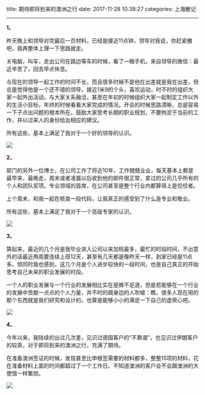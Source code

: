 title: 期待即将到来的澳洲之行
date: 2017-11-28 10:38:27
categories: 上海散记

---

**1、**

昨天晚上和领导对完最后一页材料，已经是接近11点钟，领导对我说，你赶紧撤吧，我再整体上理一下思路就走。

<!--more-->




关电脑，叫车，走出公司在路边等车的时候，看了一眼手机，来自领导的微信：最近辛苦了，回去早点休息。

与现在的领导一起工作的时间不长，而且很多时候不是他在出差就是我在出差，但总是觉得他是一个还不错的领导。接近1米9的个头，喜欢运动，时不时的组织大家一起外出活动，与大家关系融洽，甚至在年初的时候组织大家一起制定工作以外的生活小目标，年终的时候看看大家完成的情况。开会的时候思路清晰，总是容易一下子点出问题的根本所在。鼓励大家思考长期的职业规划，不要拘泥于当前的工作，并以过来人的身份给出相应的建议。

所有这些，基本上满足了我对于一个好的领导的认识。

![](http://wx4.sinaimg.cn/mw690/aeba7ac3ly1fly4femeowj23402c01l0.jpg)

**2、**

部门的另外一位博士，在公司工作了将近10年，工作兢兢业业，每天基本上都是最早来，最晚走，周末或者凌晨以后收到他的邮件很正常，拿过的公司几乎所有的个人和团队奖项。专业领域的首席，在公司甚至是整个行业内都算得上是佼佼者。

上个周末，和我一起在核查一段代码，让我真正的感受到了什么是专业和敬业。

所有这些，基本上满足了我对于一个高级专家的认识。

![](http://wx1.sinaimg.cn/mw690/aeba7ac3ly1fly4fgqqynj23402c0b2d.jpg)

**3、**

算起来，最近的几个月是我毕业进入公司以来加班最多，最忙的时段时间，不出意外的话最近两周要连续上班12天，甚至有几天都是像昨天一样，到家已经是11点多。但同时我也感到，这几个月是个人进步较快的一段时间，也是自己真正的开始思考自己未来的职业发展的时段。

一个人的职业发展与一个行业的发展相比实在是微不足道，但是若能够在一个行业的发展中贡献一点点的个人力量，并不时的跟身边的人吹嘘：瞧，很多人现在用的那个东西就是我们研究和设计的，也算是能够小小的满足一下自己的虚荣心吧。



![](http://wx2.sinaimg.cn/mw690/aeba7ac3ly1fly4fop433j23402c0hdy.jpg)

**4、**

今年以来，我陆续的出过几次差，见识过德国客户的“不靠谱”，也见识过伊朗客户的较真，对于即将到来的澳洲之行，充满了期待。

在准备澳洲签证的时候，发现甚至比申根签需要的材料都多，整整15项的材料，花在准备材料上面的时间都超过了一个工作日。不知道澳洲的客户会不会跟澳洲的大使馆一样繁琐。

![](http://wx2.sinaimg.cn/mw690/aeba7ac3ly1fly4fwnn58j23402c0hdx.jpg)